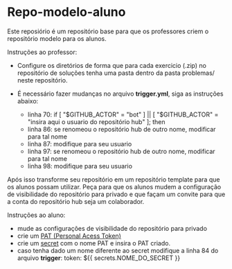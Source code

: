 # Repo-modelo-aluno

Este reposiório é um repositório base para que os professores criem o repositório modelo para os alunos.

Instruções ao professor:
- Configure os diretórios de forma que para cada exercicio (.zip) no repositório de soluções tenha uma pasta dentro da pasta problemas/ neste repositório.

-  É necessário fazer mudanças no arquivo **trigger.yml**, siga as instruções abaixo:
    - linha 70: if [ "$GITHUB_ACTOR" = "bot" ] || [ "$GITHUB_ACTOR" = "insira aqui o usuario do repositório hub" ]; then
    - linha 86: se renomeou o repositório hub de outro nome, modificar para tal nome
    - linha 87: modifique para seu usuario
    - linha 97: se renomeou o repositório hub de outro nome, modificar para tal nome
    - linha 98: modifique para seu usuario

Após isso transforme seu repositório em um repositório template para que os alunos possam utilizar. Peça para que os alunos mudem a configuração de visibilidade do repositório para privado e que façam um convite para que a conta do repositório hub seja um colaborador.

Instruções ao aluno:

- mude as configurações de visibilidade do repositório para privado
- crie um [PAT (Personal Acess Token)](https://docs.github.com/pt/authentication/keeping-your-account-and-data-secure/managing-your-personal-access-tokens#como-criar-um-personal-access-token-classic)
- crie um [secret](https://docs.github.com/pt/actions/how-tos/write-workflows/choose-what-workflows-do/use-secrets#creating-secrets-for-a-repository) com o nome PAT e insira o PAT criado.
- caso tenha dado um nome diferente ao secret modifique a linha 84 do arquivo **trigger**:  token: ${{ secrets.NOME_DO_SECRET }}


